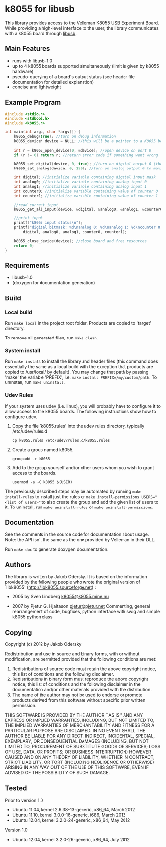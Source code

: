 # k8055 for libusb

This library provides access to the Velleman K8055 USB Experiment Board. While providing a high-level interface to the user, the library communicates with a k8055 board through [libusb](http://www.libusb.org/wiki/libusb-1.0).

## Main Features
- runs with libusb-1.0
- up to 4 k8055 boards supported simultaneously (limit is given by k8055 hardware)
- pseudo-querying of a board's output status (see header file documentation for detailed explanation)
- concise and lightweight

## Example Program 
```c
#include <stdio.h>
#include <stdbool.h>
#include <k8055.h>

int main(int argc, char *argv[]) {
    k8055_debug(true); //turn on debug information
    k8055_device* device = NULL; //this will be a pointer to a K8055 board
    
    int r = k8055_open_device(0, &device); //open device on port 0
    if (r != 0) return r; //return error code if something went wrong

    k8055_set_digital(device, 0, true); //turn on digital output 0 (the first one)
    k8055_set_analog(device, 0, 255); //turn on analog output 0 to maximum

    int digital; //initialize variable containing digital input mask
    int analog0; //initialize variable containing analog input 0
    int analog1; //initialize variable containing analog input 1
    int counter0; //initialize variable containing value of counter 0
    int counter1; //initialize variable containing value of counter 1

    //read current input
    k8055_get_all_input(device, &digital, &analog0, &analog1, &counter0, &counter1, false);

    //print input
    printf("k8055 input status\n");
    printf("digital bitmask: %d\nanalog 0: %d\nanalog 1: %d\ncounter 0: %d\ncounter 1: %d\n",
        digital, analog0, analog1, counter0, counter1);

    k8055_close_device(device); //close board and free resources
    return 0;
}
```

## Requirements
- libusb-1.0
- (doxygen for documentation generation)

## Build
### Local build
Run `make local` in the project root folder. Products are copied to 'target' directory.

To remove all generated files, run `make clean`.

### System install
Run  `make install` to install the library and header files (this command does essentially the same as a local build with the exception that products are copied to /usr/local/ by default). You may change that path by passing 'make' the variable 'PREFIX', i.e. `make install PREFIX=/my/custom/path`. To uninstall, run `make uninstall`.

### Udev Rules
If your system uses udev (i.e. linux), you will probably have to configure it to allow access to the k8055 boards. The following instructions show how to configure udev.

1. Copy the file `k8055.rules' into the udev rules directory, typically /etc/udev/rules.d

    `cp k8055.rules /etc/udev/rules.d/k8055.rules`

2. Create a group named k8055.

    `groupadd -r k8055`

3. Add to the group yourself and/or other users whom you wish to grant access to the boards.

    `usermod -a -G k8055 $(USER)`

The previously described steps may be automated by running `make install-rules` to install just the rules or `make install-permissions USERS="<list of users>"` to also create the group and add the given list of users to it.
To uninstall, run `make uninstall-rules` or `make uninstall-permissions`.

## Documentation
See the comments in the source code for documentation about usage. Note: the API isn't the same as the one provided by Velleman in their DLL.

Run `make doc` to generate doxygen documentation.

## Authors
The library is written by Jakob Odersky. It is based on the information provided by the following people who wrote the original version of `libk8055' (http://libk8055.sourceforge.net) :

- 2005 by Sven Lindberg <k8055@k8055.mine.nu>

- 2007 by Pjetur G. Hjaltason <pjetur@pjetur.net> Commenting, general rearrangement of code, bugfixes, python interface with swig and simple k8055 python class


## Copying
Copyright (c) 2012 by Jakob Odersky

Redistribution and use in source and binary forms, with or without
modification, are permitted provided that the following conditions
are met:
1. Redistributions of source code must retain the above copyright
notice, this list of conditions and the following disclaimer.
2. Redistributions in binary form must reproduce the above copyright
notice, this list of conditions and the following disclaimer in the
documentation and/or other materials provided with the distribution.
3. The name of the author may not be used to endorse or promote products
derived from this software without specific prior written permission.

THIS SOFTWARE IS PROVIDED BY THE AUTHOR ``AS IS'' AND ANY EXPRESS OR
IMPLIED WARRANTIES, INCLUDING, BUT NOT LIMITED TO, THE IMPLIED WARRANTIES
OF MERCHANTABILITY AND FITNESS FOR A PARTICULAR PURPOSE ARE DISCLAIMED.
IN NO EVENT SHALL THE AUTHOR BE LIABLE FOR ANY DIRECT, INDIRECT,
INCIDENTAL, SPECIAL, EXEMPLARY, OR CONSEQUENTIAL DAMAGES (INCLUDING, BUT
NOT LIMITED TO, PROCUREMENT OF SUBSTITUTE GOODS OR SERVICES; LOSS OF USE,
DATA, OR PROFITS; OR BUSINESS INTERRUPTION) HOWEVER CAUSED AND ON ANY
THEORY OF LIABILITY, WHETHER IN CONTRACT, STRICT LIABILITY, OR TORT
(INCLUDING NEGLIGENCE OR OTHERWISE) ARISING IN ANY WAY OUT OF THE USE OF
THIS SOFTWARE, EVEN IF ADVISED OF THE POSSIBILITY OF SUCH DAMAGE.

## Tested

Prior to version 1.0

- Ubuntu 11.04, kernel 2.6.38-13-generic, x86_64, March 2012
- Ubuntu 11.10, kernel 3.0.0-16-generic, i686, March 2012
- Ubuntu 12.04, kernel 3.2.0-24-generic, x86_64, May 2012

Version 1.0

- Ubuntu 12.04, kernel 3.2.0-26-generic, x86_64, July 2012
